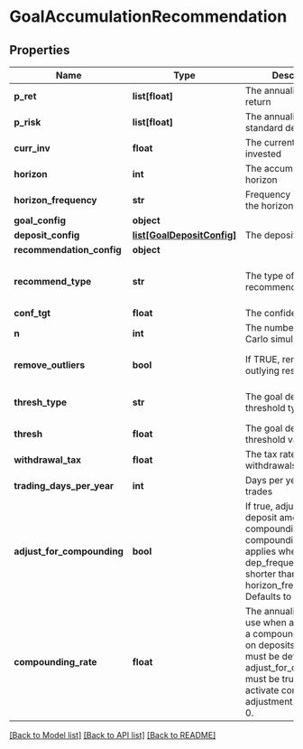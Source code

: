 # GoalAccumulationRecommendation

## Properties
Name | Type | Description | Notes
------------ | ------------- | ------------- | -------------
**p_ret** | **list[float]** | The annualized portfolio return | 
**p_risk** | **list[float]** | The annualized portfolio standard deviation | 
**curr_inv** | **float** | The current amount invested | 
**horizon** | **int** | The accumulation goal horizon | 
**horizon_frequency** | **str** | Frequency in relation to the horizon | 
**goal_config** | **object** |  | 
**deposit_config** | [**list[GoalDepositConfig]**](GoalDepositConfig.md) | The deposit attributes | [optional] 
**recommendation_config** | **object** |  | [optional] 
**recommend_type** | **str** | The type of recommended action | [optional] [default to 'horizon']
**conf_tgt** | **float** | The confidence target | [optional] 
**n** | **int** | The number of Monte Carlo simulations to run | [optional] 
**remove_outliers** | **bool** | If TRUE, remove outlying results | [optional] [default to True]
**thresh_type** | **str** | The goal deviation threshold type | [optional] [default to 'perc']
**thresh** | **float** | The goal deviation threshold value | [optional] 
**withdrawal_tax** | **float** | The tax rate for withdrawals | [optional] 
**trading_days_per_year** | **int** | Days per year a portfolio trades | [optional] 
**adjust_for_compounding** | **bool** | If true, adjust periodic deposit amounts for compounding based on compounding_rate. This applies when a deposit’s dep_frequency is shorter than horizon_frequency. Defaults to false. | [optional] [default to False]
**compounding_rate** | **float** | The annualized rate to use when approximating a compounding effect on deposits. This value must be defined and adjust_for_compounding must be true in order to activate compounding adjustment. Defaults to 0. | [optional] 

[[Back to Model list]](../README.md#documentation-for-models) [[Back to API list]](../README.md#documentation-for-api-endpoints) [[Back to README]](../README.md)


